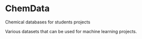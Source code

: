 # ChemData
Chemical databases for students projects

Various datasets that can be used for machine learning projects.
